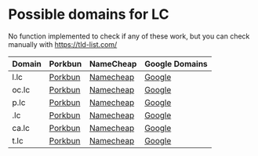 # Possible domains for LC

No function implemented to check if any of these work, but you can check manually with https://tld-list.com/

| Domain | Porkbun | NameCheap | Google Domains |
|---|---|---|---|
| l.lc | [Porkbun](https://porkbun.com/checkout/search?prb=e814663da1&tlds=&idnLanguage=&search=search&q=l.lc) | [Namecheap](https://www.namecheap.com/domains/registration/results/?domain=l.lc) | [Google](https://domains.google.com/registrar/search?searchTerm=l.lc) |
| oc.lc | [Porkbun](https://porkbun.com/checkout/search?prb=e814663da1&tlds=&idnLanguage=&search=search&q=oc.lc) | [Namecheap](https://www.namecheap.com/domains/registration/results/?domain=oc.lc) | [Google](https://domains.google.com/registrar/search?searchTerm=oc.lc) |
| p.lc | [Porkbun](https://porkbun.com/checkout/search?prb=e814663da1&tlds=&idnLanguage=&search=search&q=p.lc) | [Namecheap](https://www.namecheap.com/domains/registration/results/?domain=p.lc) | [Google](https://domains.google.com/registrar/search?searchTerm=p.lc) |
| .lc | [Porkbun](https://porkbun.com/checkout/search?prb=e814663da1&tlds=&idnLanguage=&search=search&q=.lc) | [Namecheap](https://www.namecheap.com/domains/registration/results/?domain=.lc) | [Google](https://domains.google.com/registrar/search?searchTerm=.lc) |
| ca.lc | [Porkbun](https://porkbun.com/checkout/search?prb=e814663da1&tlds=&idnLanguage=&search=search&q=ca.lc) | [Namecheap](https://www.namecheap.com/domains/registration/results/?domain=ca.lc) | [Google](https://domains.google.com/registrar/search?searchTerm=ca.lc) |
| t.lc | [Porkbun](https://porkbun.com/checkout/search?prb=e814663da1&tlds=&idnLanguage=&search=search&q=t.lc) | [Namecheap](https://www.namecheap.com/domains/registration/results/?domain=t.lc) | [Google](https://domains.google.com/registrar/search?searchTerm=t.lc) |
